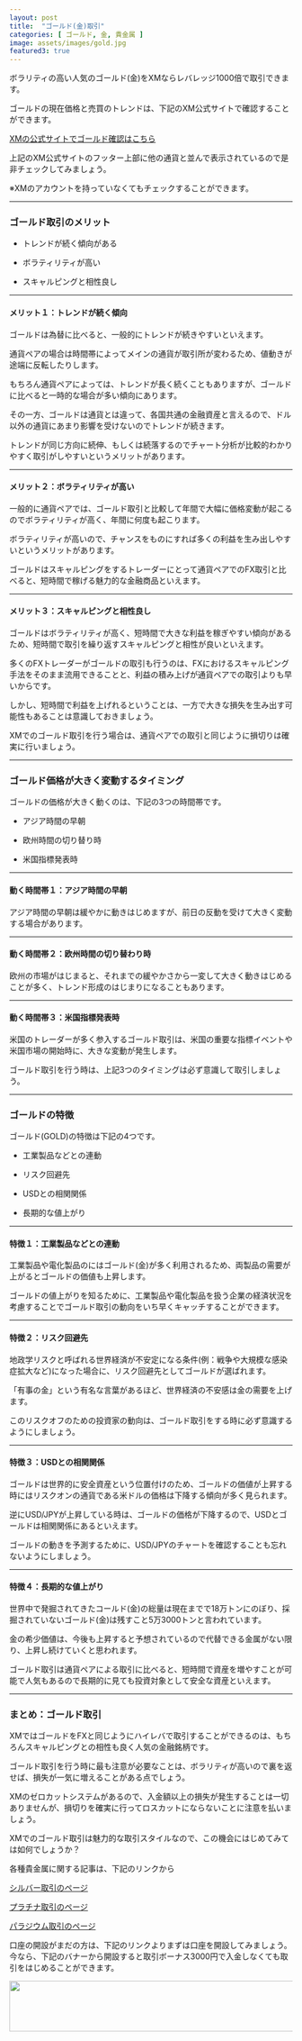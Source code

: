 ```yaml
---
layout: post
title:  "ゴールド(金)取引"
categories: [ ゴールド, 金, 貴金属 ]
image: assets/images/gold.jpg
featured3: true
---
```

ボラリティの高い人気のゴールド(金)をXMならレバレッジ1000倍で取引できます。

ゴールドの現在価格と売買のトレンドは、下記のXM公式サイトで確認することができます。

<a href="https://clicks.affstrack.com/c?c=550036&l=ja&p=0">XMの公式サイトでゴールド確認はこちら</a>

上記のXM公式サイトのフッター上部に他の通貨と並んで表示されているので是非チェックしてみましょう。

※XMのアカウントを持っていなくてもチェックすることができます。

<hr>

### ゴールド取引のメリット

+ トレンドが続く傾向がある

+ ボラティリティが高い

+ スキャルピングと相性良し


<hr>

#### メリット１：トレンドが続く傾向

ゴールドは為替に比べると、一般的にトレンドが続きやすいといえます。

通貨ペアの場合は時間帯によってメインの通貨が取引所が変わるため、値動きが途端に反転したりします。

もちろん通貨ペアによっては、トレンドが長く続くこともありますが、ゴールドに比べると一時的な場合が多い傾向にあります。

その一方、ゴールドは通貨とは違って、各国共通の金融資産と言えるので、ドル以外の通貨にあまり影響を受けないのでトレンドが続きます。

トレンドが同じ方向に続伸、もしくは続落するのでチャート分析が比較的わかりやすく取引がしやすいというメリットがあります。

<hr>

#### メリット２：ボラティリティが高い

一般的に通貨ペアでは、ゴールド取引と比較して年間で大幅に価格変動が起こるのでボラティリティが高く、年間に何度も起こります。

ボラティリティが高いので、チャンスをものにすれば多くの利益を生み出しやすいというメリットがあります。

ゴールドはスキャルピングをするトレーダーにとって通貨ペアでのFX取引と比べると、短時間で稼げる魅力的な金融商品といえます。

<hr>

#### メリット３：スキャルピングと相性良し

ゴールドはボラティリティが高く、短時間で大きな利益を稼ぎやすい傾向があるため、短時間で取引を繰り返すスキャルピングと相性が良いといえます。

多くのFXトレーダーがゴールドの取引も行うのは、FXにおけるスキャルピング手法をそのまま流用できることと、利益の積み上げが通貨ペアでの取引よりも早いからです。

しかし、短時間で利益を上げれるということは、一方で大きな損失を生み出す可能性もあることは意識しておきましょう。

XMでのゴールド取引を行う場合は、通貨ペアでの取引と同じように損切りは確実に行いましょう。

<hr>

### ゴールド価格が大きく変動するタイミング

ゴールドの価格が大きく動くのは、下記の3つの時間帯です。

+ アジア時間の早朝

+ 欧州時間の切り替り時

+ 米国指標発表時


<hr>

#### 動く時間帯１：アジア時間の早朝

アジア時間の早朝は緩やかに動きはじめますが、前日の反動を受けて大きく変動する場合があります。

<hr>

#### 動く時間帯２：欧州時間の切り替わり時

欧州の市場がはじまると、それまでの緩やかさから一変して大きく動きはじめることが多く、トレンド形成のはじまりになることもあります。

<hr>

#### 動く時間帯３：米国指標発表時

米国のトレーダーが多く参入するゴールド取引は、米国の重要な指標イベントや米国市場の開始時に、大きな変動が発生します。

ゴールド取引を行う時は、上記3つのタイミングは必ず意識して取引しましょう。

<hr>

### ゴールドの特徴

ゴールド(GOLD)の特徴は下記の4つです。

+ 工業製品などとの連動

+ リスク回避先

+ USDとの相関関係

+ 長期的な値上がり

<hr>

#### 特徴１：工業製品などとの連動

工業製品や電化製品のにはゴールド(金)が多く利用されるため、両製品の需要が上がるとゴールドの価値も上昇します。

ゴールドの値上がりを知るために、工業製品や電化製品を扱う企業の経済状況を考慮することでゴールド取引の動向をいち早くキャッチすることができます。

<hr>

#### 特徴２：リスク回避先

地政学リスクと呼ばれる世界経済が不安定になる条件(例：戦争や大規模な感染症拡大など)になった場合に、リスク回避先としてゴールドが選ばれます。

「有事の金」という有名な言葉があるほど、世界経済の不安感は金の需要を上げます。

このリスクオフのための投資家の動向は、ゴールド取引をする時に必ず意識するようにしましょう。

<hr>

#### 特徴３：USDとの相関関係

ゴールドは世界的に安全資産という位置付けのため、ゴールドの価値が上昇する時にはリスクオンの通貨である米ドルの価格は下降する傾向が多く見られます。

逆にUSD/JPYが上昇している時は、ゴールドの価格が下降するので、USDとゴールドは相関関係にあるといえます。

ゴールドの動きを予測するために、USD/JPYのチャートを確認することも忘れないようにしましょう。


<hr>

#### 特徴４：長期的な値上がり

世界中で発掘されてきたコールド(金)の総量は現在までで18万トンにのぼり、採掘されていないゴールド(金)は残すこと5万3000トンと言われています。

金の希少価値は、今後も上昇すると予想されているので代替できる金属がない限り、上昇し続けていくと思われます。

ゴールド取引は通貨ペアによる取引に比べると、短時間で資産を増やすことが可能で人気もあるので長期的に見ても投資対象として安全な資産といえます。

<hr>

### まとめ：ゴールド取引

XMではゴールドをFXと同じようにハイレバで取引することができるのは、もちろんスキャルピングとの相性も良く人気の金融銘柄です。

ゴールド取引を行う時に最も注意が必要なことは、ボラリティが高いので裏を返せば、損失が一気に増えることがある点でしょう。

XMのゼロカットシステムがあるので、入金額以上の損失が発生することは一切ありませんが、損切りを確実に行ってロスカットにならないことに注意を払いましょう。

XMでのゴールド取引は魅力的な取引スタイルなので、この機会にはじめてみては如何でしょうか？

各種貴金属に関する記事は、下記のリンクから

<a href="https://gnidart-mx.github.io/%E3%82%B7%E3%83%AB%E3%83%90%E3%83%BC(%E9%8A%80)%E5%8F%96%E5%BC%95/">シルバー取引のページ</a>

<a href="https://gnidart-mx.github.io/%E3%83%97%E3%83%A9%E3%83%81%E3%83%8A%E5%8F%96%E5%BC%95/">プラチナ取引のページ</a>

<a href="https://gnidart-mx.github.io/%E3%83%91%E3%83%A9%E3%82%B8%E3%82%A6%E3%83%A0%E5%8F%96%E5%BC%95/">パラジウム取引のページ</a>

口座の開設がまだの方は、下記のリンクよりまずは口座を開設してみましょう。
今なら、下記のバナーから開設すると取引ボーナス3000円で入金しなくても取引をはじめることができます。

<a href="https://clicks.affstrack.com/c?m=9257&c=550036" referrerpolicy="no-referrer-when-downgrade"><img src="https://ads.affstrack.com/i/9257?c=550036" width="728" height="90" referrerpolicy="no-referrer-when-downgrade"/></a>